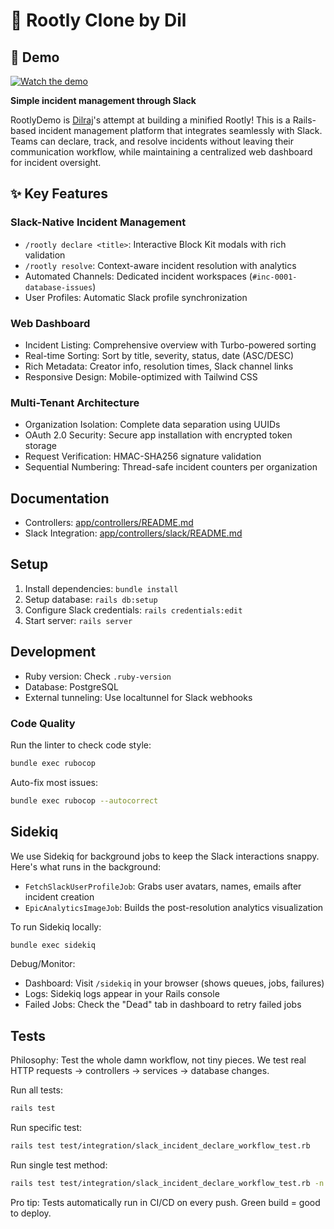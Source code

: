 # 🚨 Rootly Clone by Dil

## 🎥 Demo

[![Watch the demo](https://cdn.loom.com/sessions/thumbnails/419c3c1761f14e64b6a47a1887d96860-00001.gif)](https://www.loom.com/share/419c3c1761f14e64b6a47a1887d96860?sid=bc592556-72f7-463c-8e75-6309992477a4)


**Simple incident management through Slack**

RootlyDemo is [Dilraj](https://www.linkedin.com/in/dilraj-singh-468771169/)'s
attempt at building a minified Rootly! This is a Rails-based incident management
platform that integrates seamlessly with Slack. Teams can declare, track, and
resolve incidents without leaving their communication workflow, while
maintaining a centralized web dashboard for incident oversight.

## ✨ Key Features

### Slack-Native Incident Management

- `/rootly declare <title>`: Interactive Block Kit modals with rich validation
- `/rootly resolve`: Context-aware incident resolution with analytics
- Automated Channels: Dedicated incident workspaces
  (`#inc-0001-database-issues`)
- User Profiles: Automatic Slack profile synchronization

### Web Dashboard

- Incident Listing: Comprehensive overview with Turbo-powered sorting
- Real-time Sorting: Sort by title, severity, status, date (ASC/DESC)
- Rich Metadata: Creator info, resolution times, Slack channel links
- Responsive Design: Mobile-optimized with Tailwind CSS

### Multi-Tenant Architecture

- Organization Isolation: Complete data separation using UUIDs
- OAuth 2.0 Security: Secure app installation with encrypted token storage
- Request Verification: HMAC-SHA256 signature validation
- Sequential Numbering: Thread-safe incident counters per organization

## Documentation

- Controllers: [app/controllers/README.md](app/controllers/README.md)
- Slack Integration:
  [app/controllers/slack/README.md](app/controllers/slack/README.md)

## Setup

1. Install dependencies: `bundle install`
2. Setup database: `rails db:setup`
3. Configure Slack credentials: `rails credentials:edit`
4. Start server: `rails server`

## Development

- Ruby version: Check `.ruby-version`
- Database: PostgreSQL
- External tunneling: Use localtunnel for Slack webhooks

### Code Quality

Run the linter to check code style:

```bash
bundle exec rubocop
```

Auto-fix most issues:

```bash
bundle exec rubocop --autocorrect
```

## Sidekiq

We use Sidekiq for background jobs to keep the Slack interactions snappy. Here's
what runs in the background:

- `FetchSlackUserProfileJob`: Grabs user avatars, names, emails after incident
  creation
- `EpicAnalyticsImageJob`: Builds the post-resolution analytics visualization

To run Sidekiq locally:

```bash
bundle exec sidekiq
```

Debug/Monitor:

- Dashboard: Visit `/sidekiq` in your browser (shows queues, jobs, failures)
- Logs: Sidekiq logs appear in your Rails console
- Failed Jobs: Check the "Dead" tab in dashboard to retry failed jobs

## Tests

Philosophy: Test the whole damn workflow, not tiny pieces. We test real HTTP
requests → controllers → services → database changes.

Run all tests:

```bash
rails test
```

Run specific test:

```bash
rails test test/integration/slack_incident_declare_workflow_test.rb
```

Run single test method:

```bash
rails test test/integration/slack_incident_declare_workflow_test.rb -n test_successful_declare_command
```

Pro tip: Tests automatically run in CI/CD on every push. Green build = good to
deploy.
